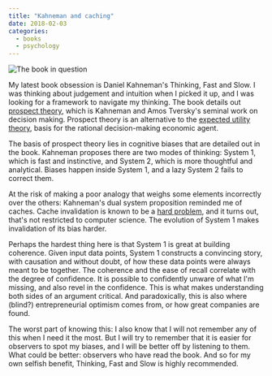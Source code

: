 ```yaml
---
title: "Kahneman and caching"
date: 2018-02-03
categories: 
  - books
  - psychology
---
```


![The book in question](https://upload.wikimedia.org/wikipedia/en/thumb/c/c1/Thinking%2C_Fast_and_Slow.jpg/220px-Thinking%2C_Fast_and_Slow.jpg)

My latest book obsession is Daniel Kahneman's Thinking, Fast and Slow. I was thinking about judgement and intuition when I picked it up, and I was looking for a framework to navigate my thinking. The book details out [prospect theory](https://en.wikipedia.org/wiki/Prospect_theory), which is Kahneman and Amos Tversky's seminal work on decision making. Prospect theory is an alternative to the [expected utility theory](https://en.wikipedia.org/wiki/Expected_utility_hypothesis), basis for the rational decision-making economic agent.

The basis of prospect theory lies in cognitive biases that are detailed out in the book. Kahneman proposes there are two modes of thinking: System 1, which is fast and instinctive, and System 2, which is more thoughtful and analytical. Biases happen inside System 1, and a lazy System 2 fails to correct them.

At the risk of making a poor analogy that weighs some elements incorrectly over the others: Kahneman's dual system proposition reminded me of caches. Cache invalidation is known to be a [hard problem](https://stackoverflow.com/questions/1188587/cache-invalidation-is-there-a-general-solution), and it turns out, that's not restricted to computer science. The evolution of System 1 makes invalidation of its bias harder.

Perhaps the hardest thing here is that System 1 is great at building coherence. Given input data points, System 1 constructs a convincing story, with causation and without doubt, of how these data points were always meant to be together. The coherence and the ease of recall correlate with the degree of confidence. It is possible to confidently unware of what I'm missing, and also revel in the confidence. This is what makes understanding both sides of an argument critical. And paradoxically, this is also where (blind?) entrepreneurial optimism comes from, or how great companies are found.

The worst part of knowing this: I also know that I will not remember any of this when I need it the most. But I will try to remember that it is easier for observers to spot my biases, and I will be better off by listening to them. What could be better: observers who have read the book. And so for my own selfish benefit, Thinking, Fast and Slow is highly recommended.
